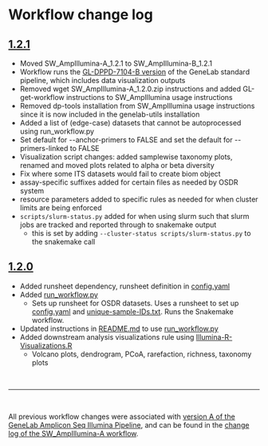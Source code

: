 # Workflow change log

## [1.2.1](https://github.com/nasa/GeneLab_Data_Processing/tree/SW_AmpIllumina-B_1.2.1/Amplicon/Illumina/Workflow_Documentation/SW_AmpIllumina-B)
- Moved SW_AmpIllumina-A_1.2.1 to SW_AmpIllumina-B_1.2.1
- Workflow runs the [GL-DPPD-7104-B version](../../Pipeline_GL-DPPD-7104_Versions/GL-DPPD-7104-B.md) of the GeneLab standard pipeline, which includes data visualization outputs
- Removed wget SW_AmpIllumina-A_1.2.0.zip instructions and added GL-get-workflow instructions to SW_AmpIllumina usage instructions
- Removed dp-tools installation from SW_AmpIllumina usage instructions since it is now included in the genelab-utils installation
- Added a list of (edge-case) datasets that cannot be autoprocessed using run_workflow.py
- Set default for --anchor-primers to FALSE and set the default for --primers-linked to FALSE
- Visualization script changes: added samplewise taxonomy plots, renamed and moved plots related to alpha or beta diversity
- Fix where some ITS datasets would fail to create biom object
- assay-specific suffixes added for certain files as needed by OSDR system
- resource parameters added to specific rules as needed for when cluster limits are being enforced
- `scripts/slurm-status.py` added for when using slurm such that slurm jobs are tracked and reported through to snakemake output
  - this is set by adding `--cluster-status scripts/slurm-status.py` to the snakemake call 
 
## [1.2.0](https://github.com/nasa/GeneLab_Data_Processing/tree/SW_AmpIllumina-A_1.2.0/Amplicon/Illumina/Workflow_Documentation/SW_AmpIllumina-A)
- Added runsheet dependency, runsheet definition in [config.yaml](workflow_code/config.yaml)
- Added [run_workflow.py](workflow_code/scripts/run_workflow.py)
  - Sets up runsheet for OSDR datasets. Uses a runsheet to set up [config.yaml](workflow_code/config.yaml) and [unique-sample-IDs.txt](workflow_code/unique-sample-IDs.txt). Runs the Snakemake workflow.
- Updated instructions in [README.md](README.md) to use [run_workflow.py](workflow_code/scripts/run_workflow.py)
- Added downstream analysis visualizations rule using [Illumina-R-Visualizations.R](workflow_code/scripts/Illumina-R-visualizations.R)
  - Volcano plots, dendrogram, PCoA, rarefaction, richness, taxonomy plots

<br> 

---

<br> 

All previous workflow changes were associated with [version A of the GeneLab Amplicon Seq Illumina Pipeline](../../Pipeline_GL-DPPD-7104_Versions/GL-DPPD-7104-A.md), and can be found in the [change log of the SW_AmpIllumina-A workflow](../SW_AmpIllumina-A/CHANGELOG.md).